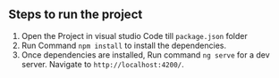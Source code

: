## Steps to run the project

1) Open the Project in visual studio Code till `package.json` folder
2) Run Command `npm install` to install the dependencies.
3) Once dependencies are installed, Run command `ng serve` for a dev server. Navigate to `http://localhost:4200/`.


